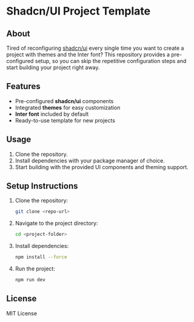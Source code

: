 # Shadcn/UI Project Template

## About
Tired of reconfiguring [shadcn/ui](https://github.com/shadcn/ui) every single time you want to create a project with themes and the Inter font? This repository provides a pre-configured setup, so you can skip the repetitive configuration steps and start building your project right away.

## Features
- Pre-configured **shadcn/ui** components
- Integrated **themes** for easy customization
- **Inter font** included by default
- Ready-to-use template for new projects

## Usage
1. Clone the repository.
2. Install dependencies with your package manager of choice.
3. Start building with the provided UI components and theming support.

## Setup Instructions
1. Clone the repository:
   ```bash
   git clone <repo-url>
   ```

2. Navigate to the project directory:
   ```bash
   cd <project-folder>
   ```

3. Install dependencies:
   ```bash
   npm install --force
   ```

4. Run the project:
   ```bash
   npm run dev
   ```

## License
MIT License
